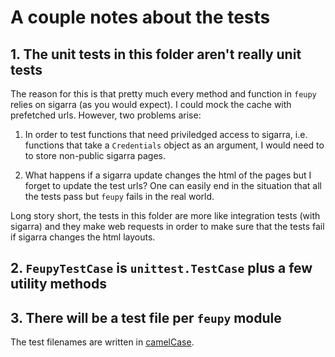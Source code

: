 # A couple notes about the tests

## 1. The unit tests in this folder aren't really unit tests
The reason for this is that pretty much every method and function in `feupy` relies on sigarra (as you would expect). I could mock the cache with prefetched urls. However, two problems arise:

1. In order to test functions that need priviledged access to sigarra, i.e. functions that take a `Credentials` object as an argument, I would need to to store non-public sigarra pages.

2. What happens if a sigarra update changes the html of the pages but I forget to update the test urls? One can easily end in the situation that all the tests pass but `feupy` fails in the real world.

Long story short, the tests in this folder are more like integration tests (with sigarra) and they make web requests in order to make sure that the tests fail if sigarra changes the html layouts.

## 2. `FeupyTestCase` is `unittest.TestCase` plus a few utility methods

## 3. There will be a test file per `feupy` module
The test filenames are written in [camelCase](https://en.wikipedia.org/wiki/Camel_case "Camel case wikipedia page").